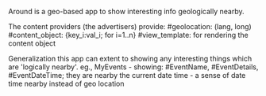 Around is a geo-based app to show interesting info geologically nearby.

The content providers (the advertisers) provide:
#geolocation: (lang, long)
#content_object: {key_i:val_i; for i=1..n}
#view_template: for rendering the content object

Generalization
this app can extent to showing any interesting things which are 'logically nearby'. eg., MyEvents - 
showing: #EventName, #EventDetails, #EventDateTime; they are nearby the current date time - a sense of date time nearby instead of geo location


